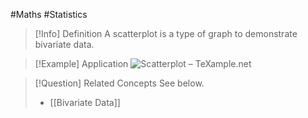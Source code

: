 #Maths #Statistics

> [!Info] Definition
> A scatterplot is a type of graph to demonstrate bivariate data.

> [!Example] Application
> ![Scatterplot – TeXample.net](https://texample.net/files/scatterplot.png)

> [!Question] Related Concepts
> See below.
> - [[Bivariate Data]]
